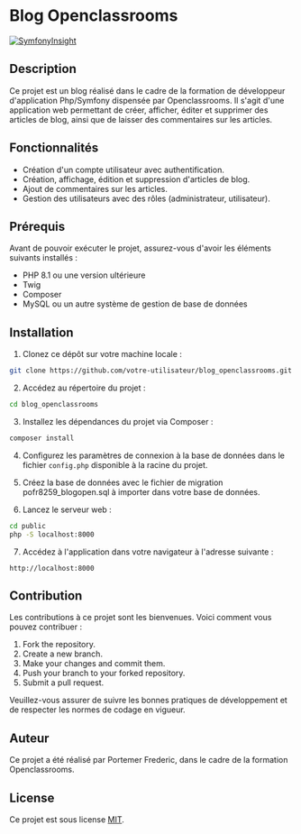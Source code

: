 # Blog Openclassrooms

[![SymfonyInsight](https://insight.symfony.com/projects/84cd1851-bfb2-4c4c-8646-5b3b85b956b6/mini.svg)](https://insight.symfony.com/projects/84cd1851-bfb2-4c4c-8646-5b3b85b956b6)

## Description

Ce projet est un blog réalisé dans le cadre de la formation de développeur d'application Php/Symfony dispensée par Openclassrooms. Il s'agit d'une application web permettant de créer, afficher, éditer et supprimer des articles de blog, ainsi que de laisser des commentaires sur les articles.

## Fonctionnalités

- Création d'un compte utilisateur avec authentification.
- Création, affichage, édition et suppression d'articles de blog.
- Ajout de commentaires sur les articles.
- Gestion des utilisateurs avec des rôles (administrateur, utilisateur).

## Prérequis

Avant de pouvoir exécuter le projet, assurez-vous d'avoir les éléments suivants installés :

- PHP 8.1 ou une version ultérieure
- Twig
- Composer
- MySQL ou un autre système de gestion de base de données

## Installation

1. Clonez ce dépôt sur votre machine locale :

```bash
git clone https://github.com/votre-utilisateur/blog_openclassrooms.git
```

2. Accédez au répertoire du projet :

```bash
cd blog_openclassrooms
```

3. Installez les dépendances du projet via Composer :

```bash
composer install
```

4. Configurez les paramètres de connexion à la base de données dans le fichier `config.php` disponible à la racine du projet.

5. Créez la base de données avec le fichier de migration pofr8259_blogopen.sql à importer dans votre base de données.

6. Lancez le serveur web :

```bash
cd public
php -S localhost:8000
```

7. Accédez à l'application dans votre navigateur à l'adresse suivante :

```
http://localhost:8000
```

## Contribution

Les contributions à ce projet sont les bienvenues. Voici comment vous pouvez contribuer :

1. Fork the repository.
2. Create a new branch.
3. Make your changes and commit them.
4. Push your branch to your forked repository.
5. Submit a pull request.

Veuillez-vous assurer de suivre les bonnes pratiques de développement et de respecter les normes de codage en vigueur.

## Auteur

Ce projet a été réalisé par Portemer Frederic, dans le cadre de la formation Openclassrooms.

## License

Ce projet est sous license [MIT](LICENSE).
